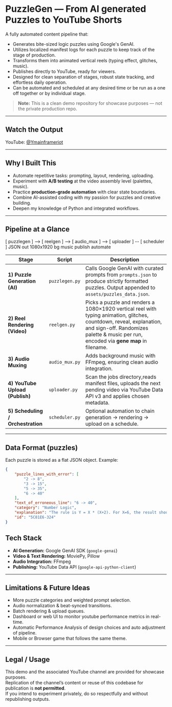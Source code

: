 # PuzzleGen — From AI generated Puzzles to YouTube Shorts

A fully automated content pipeline that:
- Generates bite-sized logic puzzles using Google's GenAI.
- Utilizes localized manifest logs for each puzzle to keep track of the stage of production.
- Transforms them into animated vertical reels (typing effect, glitches, music).
- Publishes directly to YouTube, ready for viewers.
- Designed for clean separation of stages, robust state tracking, and effortless daily operation.
- Can be automated and scheduled at any desired time or be run as a one off together or by individual stage.

> **Note:** This is a clean demo repository for showcase purposes — not the private production repo.

---

## Watch the Output
YouTube: [@Ymainframeriot](https://www.youtube.com/@Ymainframeriot)

---

## Why I Built This
- Automate repetitive tasks: prompting, layout, rendering, uploading.
- Experiment with **A/B testing** at the video assembly level (palettes, music).
- Practice **production-grade automation** with clear state boundaries.
- Combine AI-assisted coding with my passion for puzzles and creative building.
- Deepen my knowledge of Python and integrated workflows.

---

## Pipeline at a Glance

[ puzzlegen ] --> [ reelgen ] --> [ audio_mux ] --> [ uploader ] -- [ scheduler ]
   JSON out         1080x1920        bg music          publish         automate


| Stage | Script | Description |
|-------|--------|-------------|
| **1) Puzzle Generation (AI)** | `puzzlegen.py` | Calls Google GenAI with curated prompts from `prompts.json` to produce strictly formatted puzzles. Output appended to `assets/puzzles_data.json`. |
| **2) Reel Rendering (Video)** | `reelgen.py` | Picks a puzzle and renders a 1080×1920 vertical reel with typing animation, glitches, countdown, reveal, explanation, and sign-off. Randomizes palette & music per run, encoded via **gene map** in filename. |
| **3) Audio Muxing** | `audio_mux.py` | Adds background music with FFmpeg, ensuring clean audio integration. |
| **4) YouTube Upload (Publish)** | `uploader.py` | Scan the jobs directory,reads manifest files, uploads the next pending video via YouTube Data API v3 and applies chosen metadata. |
| **5) Scheduling / Orchestration** | `scheduler.py` | Optional automation to chain generation → rendering → upload on a schedule. |

---


## Data Format (puzzles)

Each puzzle is stored as a flat JSON object. Example:

```json
{
    "puzzle_lines_with_error": [
        "2 -> 8",
        "3 -> 15",
        "5 -> 35",
        "6 -> 40"
    ],
    "text_of_erroneous_line": "6 -> 40",
    "category": "Number Logic",
    "explanation": "The rule is Y = X * (X+2). For X=6, the result should be 6 * 8 = 48.",
    "id": "5C81E6-324"
}
```

## Tech Stack
- **AI Generation:** Google GenAI SDK (`google-genai`)
- **Video & Text Rendering:** MoviePy, Pillow
- **Audio Integration:** FFmpeg
- **Publishing:** YouTube Data API (`google-api-python-client`)

---

## Limitations & Future Ideas
- More puzzle categories and weighted prompt selection.
- Audio normalization & beat-synced transitions.
- Batch rendering & upload queues.
- Dashboard or web UI to monitor youtube performance metrics in real-time.
- Automatic Performance Analysis of design choices and auto adjustment of pipeline.
- Mobile or Browser game that follows the same theme.
---

## Legal / Usage
This demo and the associated YouTube channel are provided for showcase purposes.  
Replication of the channel’s content or reuse of this codebase for publication is **not permitted**.  
If you intend to experiment privately, do so respectfully and without republishing outputs.